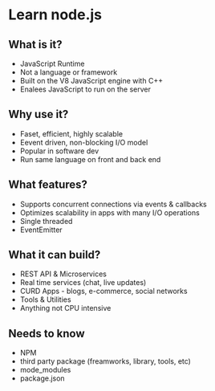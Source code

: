 # Learn node.js

## What is it?
* JavaScript Runtime
* Not a language or framework
* Built on the V8 JavaScript engine with C++
* Enalees JavaScript to run on the server
## Why use it?
* Faset, efficient, highly scalable
* Eevent driven, non-blocking I/O model
* Popular in software dev
* Run same language on front and back end
## What features?
* Supports concurrent connections via events & callbacks
* Optimizes scalability in apps with many I/O operations
* Single threaded
* EventEmitter

## What it can build?
* REST API & Microservices
* Real time services (chat, live updates)
* CURD Apps - blogs, e-commerce, social networks 
* Tools & Utilities
* Anything not CPU intensive

## Needs to know
* NPM
* third party package (freamworks, library, tools, etc)
* mode_modules
* package.json

